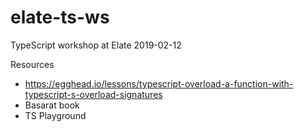 # elate-ts-ws

TypeScript workshop at Elate
2019-02-12

Resources

- <https://egghead.io/lessons/typescript-overload-a-function-with-typescript-s-overload-signatures>
- Basarat book
- TS Playground